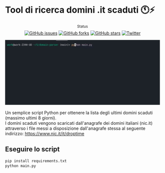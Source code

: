 # Tool di ricerca domini .it scaduti 🕚⚡️

<div align="center">
    <sup>Status</sup>
    <br />
    <a href="https://github.com/flc995/domini-it-scaduti/issues"><img alt="GitHub issues" src="https://img.shields.io/github/issues/flc995/domini-it-scaduti"></a>
    <a href="https://github.com/flc995/domini-it-scaduti/network"><img alt="GitHub forks" src="https://img.shields.io/github/forks/flc995/domini-it-scaduti"></a>
    <a href="https://github.com/flc995/domini-it-scaduti/stargazers"><img alt="GitHub stars" src="https://img.shields.io/github/stars/flc995/domini-it-scaduti"></a>
    <a href="https://twitter.com/intent/tweet?text=Wow:&url=https%3A%2F%2Fgithub.com%2Fflc995%2Fdomini-it-scaduti"><img alt="Twitter" src="https://img.shields.io/twitter/url?style=social"></a>
</div>

![How it works](static/intro.gif)

Un semplice script Python per ottenere la lista degli ultimi domini scaduti (massimo ultimi 8 giorni).\
I domini scaduti vengono scaricati dall'anagrafe dei domini italiani (nic.it) attraverso i file messi a disposizione dall'anagrafe stessa
al seguente indirizzo: https://www.nic.it/it/droptime

## Eseguire lo script
```
pip install requirements.txt
python main.py
```